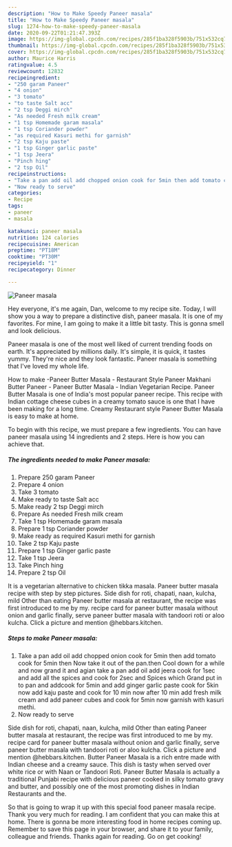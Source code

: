 ```yaml
---
description: "How to Make Speedy Paneer masala"
title: "How to Make Speedy Paneer masala"
slug: 1274-how-to-make-speedy-paneer-masala
date: 2020-09-22T01:21:47.393Z
image: https://img-global.cpcdn.com/recipes/285f1ba328f5903b/751x532cq70/paneer-masala-recipe-main-photo.jpg
thumbnail: https://img-global.cpcdn.com/recipes/285f1ba328f5903b/751x532cq70/paneer-masala-recipe-main-photo.jpg
cover: https://img-global.cpcdn.com/recipes/285f1ba328f5903b/751x532cq70/paneer-masala-recipe-main-photo.jpg
author: Maurice Harris
ratingvalue: 4.5
reviewcount: 12832
recipeingredient:
- "250 garam Paneer"
- "4 onion"
- "3 tomato"
- "to taste Salt acc"
- "2 tsp Deggi mirch"
- "As needed Fresh milk cream"
- "1 tsp Homemade garam masala"
- "1 tsp Coriander powder"
- "as required Kasuri methi for garnish"
- "2 tsp Kaju paste"
- "1 tsp Ginger garlic paste"
- "1 tsp Jeera"
- "Pinch hing"
- "2 tsp Oil"
recipeinstructions:
- "Take a pan add oil add chopped onion cook for 5min then add tomato cook for 5min then Now take it out of the pan.then Cool down for a while and now grand it and agian take a pan add oil add jeera cook for 1sec and add all the spices and cook for 2sec and Spices which Grand put in to pan and addcook for 5min and add ginger garlic paste cook for 5kin now add kaju paste and cook for 10 min now after 10 min add fresh milk cream and add paneer cubes and cook for 5min now garnish with kasuri methi."
- "Now ready to serve"
categories:
- Recipe
tags:
- paneer
- masala

katakunci: paneer masala 
nutrition: 124 calories
recipecuisine: American
preptime: "PT18M"
cooktime: "PT30M"
recipeyield: "1"
recipecategory: Dinner

---
```



![Paneer masala](https://img-global.cpcdn.com/recipes/285f1ba328f5903b/751x532cq70/paneer-masala-recipe-main-photo.jpg)

Hey everyone, it's me again, Dan, welcome to my recipe site. Today, I will show you a way to prepare a distinctive dish, paneer masala. It is one of my favorites. For mine, I am going to make it a little bit tasty. This is gonna smell and look delicious.

Paneer masala is one of the most well liked of current trending foods on earth. It's appreciated by millions daily. It's simple, it is quick, it tastes yummy. They're nice and they look fantastic. Paneer masala is something that I've loved my whole life.

How to make -Paneer Butter Masala - Restaurant Style Paneer Makhani Butter Paneer - Paneer Butter Masala - Indian Vegetarian Recipe. Paneer Butter Masala is one of India&#39;s most popular paneer recipe. This recipe with Indian cottage cheese cubes in a creamy tomato sauce is one that I have been making for a long time. Creamy Restaurant style Paneer Butter Masala is easy to make at home.


To begin with this recipe, we must prepare a few ingredients. You can have paneer masala using 14 ingredients and 2 steps. Here is how you can achieve that.

<!--inarticleads1-->

##### The ingredients needed to make Paneer masala:

1. Prepare 250 garam Paneer
1. Prepare 4 onion
1. Take 3 tomato
1. Make ready to taste Salt acc
1. Make ready 2 tsp Deggi mirch
1. Prepare As needed Fresh milk cream
1. Take 1 tsp Homemade garam masala
1. Prepare 1 tsp Coriander powder
1. Make ready as required Kasuri methi for garnish
1. Take 2 tsp Kaju paste
1. Prepare 1 tsp Ginger garlic paste
1. Take 1 tsp Jeera
1. Take Pinch hing
1. Prepare 2 tsp Oil


It is a vegetarian alternative to chicken tikka masala. Paneer butter masala recipe with step by step pictures. Side dish for roti, chapati, naan, kulcha, mild Other than eating Paneer butter masala at restaurant, the recipe was first introduced to me by my. recipe card for paneer butter masala without onion and garlic finally, serve paneer butter masala with tandoori roti or aloo kulcha. Click a picture and mention @hebbars.kitchen. 

<!--inarticleads2-->

##### Steps to make Paneer masala:

1. Take a pan add oil add chopped onion cook for 5min then add tomato cook for 5min then Now take it out of the pan.then Cool down for a while and now grand it and agian take a pan add oil add jeera cook for 1sec and add all the spices and cook for 2sec and Spices which Grand put in to pan and addcook for 5min and add ginger garlic paste cook for 5kin now add kaju paste and cook for 10 min now after 10 min add fresh milk cream and add paneer cubes and cook for 5min now garnish with kasuri methi.
1. Now ready to serve


Side dish for roti, chapati, naan, kulcha, mild Other than eating Paneer butter masala at restaurant, the recipe was first introduced to me by my. recipe card for paneer butter masala without onion and garlic finally, serve paneer butter masala with tandoori roti or aloo kulcha. Click a picture and mention @hebbars.kitchen. Butter Paneer Masala is a rich entre made with Indian cheese and a creamy sauce. This dish is tasty when served over white rice or with Naan or Tandoori Roti. Paneer Butter Masala is actually a traditional Punjabi recipe with delicious paneer cooked in silky tomato gravy and butter, and possibly one of the most promoting dishes in Indian Restaurants and the. 

So that is going to wrap it up with this special food paneer masala recipe. Thank you very much for reading. I am confident that you can make this at home. There is gonna be more interesting food in home recipes coming up. Remember to save this page in your browser, and share it to your family, colleague and friends. Thanks again for reading. Go on get cooking!
